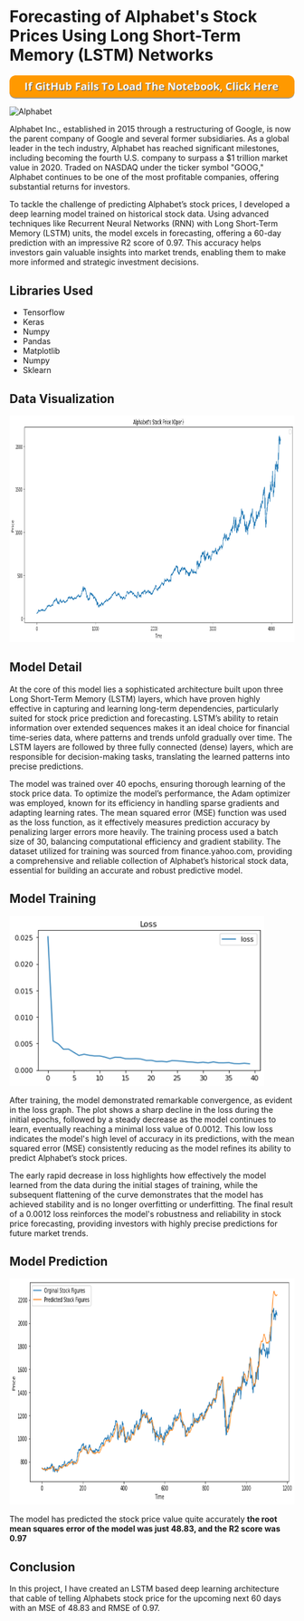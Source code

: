 # Forecasting of Alphabet's Stock Prices Using Long Short-Term Memory (LSTM) Networks
<p align="center">
<a href="https://nbviewer.jupyter.org/github/NavinBondade/Forecasting-The-Alphabets-Stock-Price-For-Next-Upcoming-60-Days/blob/main/Alphabet%27s%20Stock%20Price%20%20Prediction%20Plus%20Forecasting/NoteBook/Alphabet%27s_Stock_Price_Prediction_With_LSTM_.ipynb" target="_blank">
  <img align="center"  src="https://github.com/NavinBondade/Distinguishing-Fake-And-Real-News-With-Deep-Learning/blob/main/Graphs/button_if-github-fails-to-load-the-notebook-click-here%20(4).png?raw=true"/>
</a>
</p>
<img src="https://cdn.business2community.com/wp-content/uploads/2015/08/alphabet-logo-970-80-150x150.jpg.jpg" alt="Alphabet" width="900" height="500">
<p>Alphabet Inc., established in 2015 through a restructuring of Google, is now the parent company of Google and several former subsidiaries. As a global leader in the tech industry, Alphabet has reached significant milestones, including becoming the fourth U.S. company to surpass a $1 trillion market value in 2020. Traded on NASDAQ under the ticker symbol "GOOG," Alphabet continues to be one of the most profitable companies, offering substantial returns for investors.

To tackle the challenge of predicting Alphabet’s stock prices, I developed a deep learning model trained on historical stock data. Using advanced techniques like Recurrent Neural Networks (RNN) with Long Short-Term Memory (LSTM) units, the model excels in forecasting, offering a 60-day prediction with an impressive R2 score of 0.97. This accuracy helps investors gain valuable insights into market trends, enabling them to make more informed and strategic investment decisions.
</p>
<h2>Libraries Used</h2>
<ul>
  <li>Tensorflow</li>
  <li>Keras</li>
  <li>Numpy</li>
  <li>Pandas </li>
  <li>Matplotlib</li>
  <li>Numpy</li>
  <li>Sklearn</li>
</ul> 
<h2>Data Visualization</h2>
<img src="https://github.com/NavinBondade/Alphabet-s-Stock-Price-Prediction-Plus-Forecasting/blob/main/Alphabet's%20Stock%20Price%20%20Prediction%20Plus%20Forecasting/Graphs/Alphabet's%20Stock%20Price%20(Open).png" width="800" height="400">
<h2>Model Detail</h2>
<p>At the core of this model lies a sophisticated architecture built upon three Long Short-Term Memory (LSTM) layers, which have proven highly effective in capturing and learning long-term dependencies, particularly suited for stock price prediction and forecasting. LSTM’s ability to retain information over extended sequences makes it an ideal choice for financial time-series data, where patterns and trends unfold gradually over time. The LSTM layers are followed by three fully connected (dense) layers, which are responsible for decision-making tasks, translating the learned patterns into precise predictions.

The model was trained over 40 epochs, ensuring thorough learning of the stock price data. To optimize the model’s performance, the Adam optimizer was employed, known for its efficiency in handling sparse gradients and adapting learning rates. The mean squared error (MSE) function was used as the loss function, as it effectively measures prediction accuracy by penalizing larger errors more heavily. The training process used a batch size of 30, balancing computational efficiency and gradient stability. The dataset utilized for training was sourced from finance.yahoo.com, providing a comprehensive and reliable collection of Alphabet’s historical stock data, essential for building an accurate and robust predictive model.</p>
<h2>Model Training</h2>
<img src="https://github.com/NavinBondade/Alphabet-s-Stock-Price-Prediction-Plus-Forecasting/blob/main/Alphabet's%20Stock%20Price%20%20Prediction%20Plus%20Forecasting/Graphs/loss.png" width="450" height="300">
<p>After training, the model demonstrated remarkable convergence, as evident in the loss graph. The plot shows a sharp decline in the loss during the initial epochs, followed by a steady decrease as the model continues to learn, eventually reaching a minimal loss value of 0.0012. This low loss indicates the model's high level of accuracy in its predictions, with the mean squared error (MSE) consistently reducing as the model refines its ability to predict Alphabet’s stock prices.

The early rapid decrease in loss highlights how effectively the model learned from the data during the initial stages of training, while the subsequent flattening of the curve demonstrates that the model has achieved stability and is no longer overfitting or underfitting. The final result of a 0.0012 loss reinforces the model's robustness and reliability in stock price forecasting, providing investors with highly precise predictions for future market trends.</p>
<h2>Model Prediction</h2>
<img src="https://github.com/NavinBondade/Alphabet-s-Stock-Price-Prediction-Plus-Forecasting/blob/main/Alphabet's%20Stock%20Price%20%20Prediction%20Plus%20Forecasting/Graphs/Alphabet's%20Stock%20Price%20(Open)%20Prediction.png" alt="tomato" width="800" height="400">
<p>The model has predicted the stock price value quite accurately <b>the root mean squares error of the model was just 48.83, and the R2 score was 0.97</b></p>
<h2>Conclusion</h2>
<p>In this project, I have created an LSTM based deep learning architecture that cable of telling Alphabets stock price for the upcoming next 60 days with an MSE of 48.83 and RMSE of 0.97.</p>
